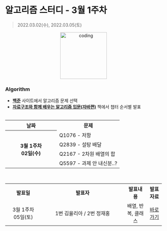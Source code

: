 # 알고리즘 스터디 - 3월 1주차

> 2022.03.02(수), 2022.03.05(토)

<p align="center">
  <img src="https://user-images.githubusercontent.com/66001046/152260938-51b1334f-297f-4092-8f37-f02dc9cd3a07.png" alt="coding" width="150px" />
</p>



### Algorithm

- [**백준**](https://www.acmicpc.net/) 사이트에서 알고리즘 문제 선택
- [**자료구조와 함께 배우는 알고리즘 입문(자바편)**](https://www.easyspub.co.kr/) 책에서 챕터 순서별 발표<br><br>
<table>
	<tr>
		<th align="center">날짜</th>
		<th align="center">문제</th>
	</tr>
	<tr>
		<th rowspan="4" align="center" width="150px">
		3월 1주차<br>02일(수)
		</th>
		<td> Q1076 - 저항 </td>
	</tr>
	<tr>
		<td> Q2839 - 설탕 배달 </td>
	</tr>
	<tr>
		<td> Q2167 - 2차원 배열의 합 </td>
	</tr>
	<tr>
		<td> Q5597 - 과제 안 내신분..? </td>
	</tr>
</table>
<br>
<table>
	<tr>
		<th>발표일</th>
		<th width="250px">발표자</th>
		<th>발표내용</th>
		<th>발표자료</th>
	</tr>
	<tr>
		<td align="center" width="100px">3월 1주차<br>05일(토)</td>
		<td align="center">1번 김율리아 / 2번 정재홍</td>
		<td align="center">배열, 반복, 클래스</td>
		<td align="center"><a href="https://github.com/Wa-bang/StudyWabang/tree/main/알고리즘%20발표자료/알고리즘%20발표자료%2022-03-05">바로가기</td>
</table>

